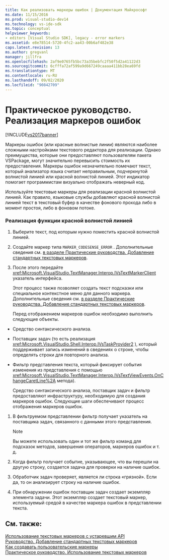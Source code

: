 ```yaml
---
title: Как реализовать маркеры ошибок | Документация Майкрософт
ms.date: 11/15/2016
ms.prod: visual-studio-dev14
ms.technology: vs-ide-sdk
ms.topic: conceptual
helpviewer_keywords:
- editors [Visual Studio SDK], legacy - error markers
ms.assetid: e8e78514-5720-4fc2-aa43-00b6af482e38
caps.latest.revision: 13
ms.author: gregvanl
manager: jillfra
ms.openlocfilehash: 2af9e0765fb5bc73a35bebfc2f50f5d2a41122d3
ms.sourcegitcommit: 6cfffa72af599a9d667249caaaa411bb28ea69fd
ms.translationtype: MT
ms.contentlocale: ru-RU
ms.lasthandoff: 09/02/2020
ms.locfileid: "90842709"
---
```

# <a name="how-to-implement-error-markers"></a>Практическое руководство. Реализация маркеров ошибок
[!INCLUDE[vs2017banner](../includes/vs2017banner.md)]

Маркеры ошибок (или красные волнистые линии) являются наиболее сложными настройками текстового редактора для реализации. Однако преимущества, которые они предоставляют пользователям пакета VSPackage, могут значительно перевысить стоимость их предоставления. Маркеры ошибок незначительно помечают текст, который анализатор языка считает неправильным, подчеркнутой волнистой линией или красной волнистой линией. Этот индикатор помогает программистам визуально отображать неверный код.  
  
 Используйте текстовые маркеры для реализации красной волнистой линией. Как правило, языковые службы добавляют красной волнистой линией текст в текстовый буфер в качестве фонового прохода либо в момент простоя, либо в фоновом потоке.  
  
### <a name="to-implement-the-red-wavy-underline-feature"></a>Реализация функции красной волнистой линией  
  
1. Выберите текст, под которым нужно поместить красной волнистой линией.  
  
2. Создайте маркер типа `MARKER_CODESENSE_ERROR` . Дополнительные сведения см. [в разделе Практические руководства. Добавление стандартных текстовых маркеров](../extensibility/how-to-add-standard-text-markers.md).  
  
3. После этого передайте <xref:Microsoft.VisualStudio.TextManager.Interop.IVsTextMarkerClient> указатель интерфейса.  
  
   Этот процесс также позволяет создать текст подсказки или специальное контекстное меню для данного маркера. Дополнительные сведения см. [в разделе Практические руководства. Добавление стандартных текстовых маркеров](../extensibility/how-to-add-standard-text-markers.md).  
  
   Перед отображением маркеров ошибок необходимо выполнить следующие объекты.  
  
- Средство синтаксического анализа.  
  
- Поставщик задач (то есть реализация <xref:Microsoft.VisualStudio.Shell.Interop.IVsTaskProvider2> ), который поддерживает запись изменений в сведениях о строке, чтобы определять строки для повторного анализа.  
  
- Фильтр представления текста, который фиксирует события изменения из представления с помощью <xref:Microsoft.VisualStudio.TextManager.Interop.IVsTextViewEvents.OnChangeCaretLine%2A> метода).  
  
  Средство синтаксического анализа, поставщик задач и фильтр предоставляют инфраструктуру, необходимую для создания маркеров ошибок. Следующие шаги обеспечивают процесс отображения маркеров ошибок.  
  
1. В фильтруемом представлении фильтр получает указатель на поставщика задач, связанного с данными этого представления.  
  
    > [!NOTE]
    > Вы можете использовать один и тот же фильтр команд для подсказок методов, завершения операторов, маркеров ошибок и т. д.  
  
2. Когда фильтр получает событие, указывающее, что вы перешли на другую строку, создается задача для проверки на наличие ошибок.  
  
3. Обработчик задач проверяет, является ли строка «грязной». Если да, то он анализирует строку на наличие ошибок.  
  
4. При обнаружении ошибок поставщик задач создает экземпляр элемента задачи. Этот экземпляр создает текстовый маркер, используемый средой в качестве маркера ошибок в представлении текста.  
  
## <a name="see-also"></a>См. также:  
 [Использование текстовых маркеров с устаревшим API](../extensibility/using-text-markers-with-the-legacy-api.md)   
 [Руководство. Добавление стандартных текстовых маркеров](../extensibility/how-to-add-standard-text-markers.md)   
 [Как создавать пользовательские маркеры](../extensibility/how-to-create-custom-text-markers.md)   
 [Практическое руководство. Использование текстовых маркеров](../extensibility/how-to-use-text-markers.md)
